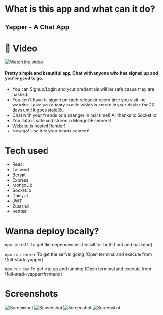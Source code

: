 # What is this app and what can it do?

## Yapper - A Chat App

# 🎥 Video
[![Watch the video](https://i.imgur.com/ILRo9ZX.png)](https://youtu.be/fO8BFyh4XbQ)

#### Pretty simple and beautiful app. Chat with anyone who has signed up and you're good to go.

- You can Signup/Login and your credentials will be safe casue they are hashed.
- You don't have to signin on each reload or every time you visit the website. I give you a tasty cookie which is stored in your device for 30 days until it goes stale😔..
- Chat with your friends or a stranger in real time!! All thanks to Socket.io!
- You data is safe and stored in MongoDB servers!
- Website is hosted Render!
- Now go! Use it to your hearts content!

# Tech used

- React
- Tailwind
- Bcrypt
- Express
- MongoDB
- Socket.io
- DaisyUI
- JWT
- Zustand
- Render

# Wanna deploy locally?

`npm install` To get the dependencies (Install for both front and backend)

`npm run server` To get the server going (Open terminal and execute from \full-stack-yapper)

`npm run dev` To get vite up and running (Open terminal and execute from \full-stack-yapper\frontend)

# Screenshots

![Screenshot](https://beeimg.com/images/n46397188313.png)
![Screenshot](https://beeimg.com/images/b43304832083.png)
![Screenshot](https://beeimg.com/images/p79538454694.png)
![Screenshot](https://beeimg.com/images/m31214888593.png)
